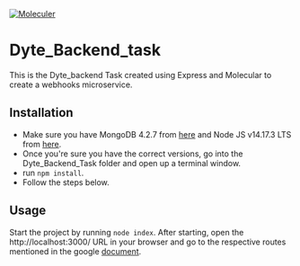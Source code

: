 [![Moleculer](https://badgen.net/badge/Powered%20by/Moleculer/0e83cd)](https://moleculer.services)

# Dyte_Backend_task
This is the Dyte_backend Task created using Express and Molecular to create a webhooks microservice.

## Installation
- Make sure you have MongoDB 4.2.7 from [here](https://docs.mongodb.com/manual/administration/install-community/) and Node JS v14.17.3 LTS from [here](https://nodejs.org/en/download/).
- Once you're sure you have the correct versions, go into the Dyte_Backend_Task folder and open up a terminal window.
- run `npm install`.
- Follow the steps below.


## Usage
Start the project by running `node index`. 
After starting, open the http://localhost:3000/ URL in your browser and go to the respective routes mentioned in the google [document](https://docs.google.com/document/d/1cN0au0gnahbOLabRfVyJm4brcBZq-HQCvEeNO_kJY-g/edit?usp=sharing).


